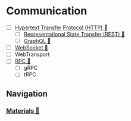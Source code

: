 # Communication

- [ ] [Hypertext Transfer Protocol (HTTP) 📂](./http/index.md)
  - [ ] [Representational State Transfer (REST) 📂](./architecture/REST/index.md)
  - [ ] [GraphQL 📂](./architecture/graphql/index.md)
- [ ] [WebSocket 📂](./websocket/index.md)
- [ ] WebTransport
- [ ] [RPC 📂](./RPC/index.md)
  - [ ] gRPC
  - [ ] tRPC

## Navigation

### [Materials 📂](./materials.md)
